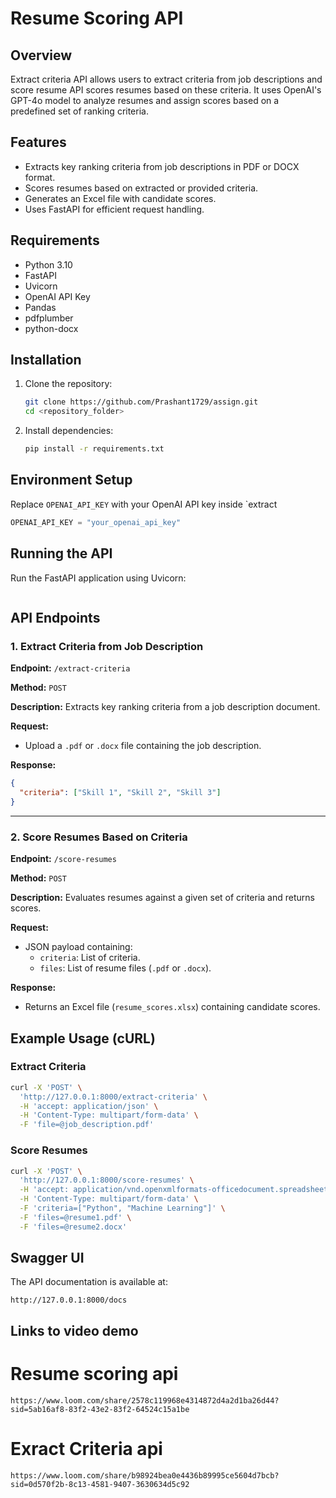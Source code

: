 # Resume Scoring API

## Overview

Extract criteria API allows users to extract criteria from job descriptions and score resume API scores resumes based on these criteria. It uses OpenAI's GPT-4o model to analyze resumes and assign scores based on a predefined set of ranking criteria.

## Features

- Extracts key ranking criteria from job descriptions in PDF or DOCX format.
- Scores resumes based on extracted or provided criteria.
- Generates an Excel file with candidate scores.
- Uses FastAPI for efficient request handling.

## Requirements

- Python 3.10
- FastAPI
- Uvicorn
- OpenAI API Key
- Pandas
- pdfplumber
- python-docx

## Installation

1. Clone the repository:
   ```sh
   git clone https://github.com/Prashant1729/assign.git
   cd <repository_folder>
   ```
2. Install dependencies:
   ```sh
   pip install -r requirements.txt
   ```

## Environment Setup

Replace `OPENAI_API_KEY` with your OpenAI API key inside `extract

```python
OPENAI_API_KEY = "your_openai_api_key"
```

## Running the API

Run the FastAPI application using Uvicorn:

```python extract.py
```

## API Endpoints

### 1. Extract Criteria from Job Description

**Endpoint:** `/extract-criteria`

**Method:** `POST`

**Description:** Extracts key ranking criteria from a job description document.

**Request:**

- Upload a `.pdf` or `.docx` file containing the job description.

**Response:**

```json
{
  "criteria": ["Skill 1", "Skill 2", "Skill 3"]
}
```

---

### 2. Score Resumes Based on Criteria

**Endpoint:** `/score-resumes`

**Method:** `POST`

**Description:** Evaluates resumes against a given set of criteria and returns scores.

**Request:**

- JSON payload containing:
  - `criteria`: List of criteria.
  - `files`: List of resume files (`.pdf` or `.docx`).

**Response:**

- Returns an Excel file (`resume_scores.xlsx`) containing candidate scores.

## Example Usage (cURL)

### Extract Criteria

```sh
curl -X 'POST' \
  'http://127.0.0.1:8000/extract-criteria' \
  -H 'accept: application/json' \
  -H 'Content-Type: multipart/form-data' \
  -F 'file=@job_description.pdf'
```

### Score Resumes

```sh
curl -X 'POST' \
  'http://127.0.0.1:8000/score-resumes' \
  -H 'accept: application/vnd.openxmlformats-officedocument.spreadsheetml.sheet' \
  -H 'Content-Type: multipart/form-data' \
  -F 'criteria=["Python", "Machine Learning"]' \
  -F 'files=@resume1.pdf' \
  -F 'files=@resume2.docx'
```

## Swagger UI

The API documentation is available at:

```
http://127.0.0.1:8000/docs
```

## Links to video demo
# Resume scoring api

```
https://www.loom.com/share/2578c119968e4314872d4a2d1ba26d44?sid=5ab16af8-83f2-43e2-83f2-64524c15a1be
```
# Exract Criteria api
```
https://www.loom.com/share/b98924bea0e4436b89995ce5604d7bcb?sid=0d570f2b-8c13-4581-9407-3630634d5c92
```

